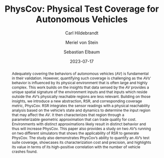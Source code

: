 ---
collection: publications
downloads:
    paper: https://dl.acm.org/doi/abs/10.1145/3597926.3598069
    repo: https://github.com/hildebrandt-carl/PhysicalCoverage
type: inproceedings
identifier: "hildebrandt-etal:issta:2023"
author: [Carl Hildebrandt, Meriel von Stein, Sebastian Elbaum]
title: "PhysCov: Physical Test Coverage for Autonomous Vehicles"
year: 2023
conference: International Symposium on Software Testing and Analysis (ISSTA) 2023
abstract: "Adequately covering the behaviors of autonomous vehicles ($AV$) is fundamental in their validation. However, quantifying such coverage is challenging as the $AV$s’ behavior is influenced by its physical environment that is often large and highly complex. This work builds on the insights that data sensed by the $AV$ provides a unique spatial signature of the environment inputs and that inputs which reside outside the $AV$’s physically reachable regions are less relevant. Building on those insights, we introduce a new abstraction, RSR, and corresponding coverage metric, PhysCov. RSR integrates the sensor readings with a physical reachability analysis based on the vehicle’s state and dynamics to determine the input region that may affect the $AV$. It then characterizes that region through a parameterizable geometric approximation that can trade quality for cost. Environments with distinct approximations likely result in distinct behavior and thus will increase PhysCov. This paper also provides a study on two $AV$’s running on two different simulators that shows the applicability of RSR to generate PhysCov. The study also demonstrates PhysCov’s ability to quantify an $AV$’s test suite coverage, showcases its characterization cost and precision, and highlights its value in terms of its high-positive correlation with the number of vehicle crashes found."
citation: "Carl Hildebrandt, Meriel von Stein, Sebastian Elbaum. 2021. PhysCov: Physical Test Coverage for Autonomous Vehicles. To Appear in ISSTA 2023"
timestamp: Mon, 17 Jul 2023 16:53:23 -0500
date: 2023-07-17
teaser: /publications/physcov.jpg
---